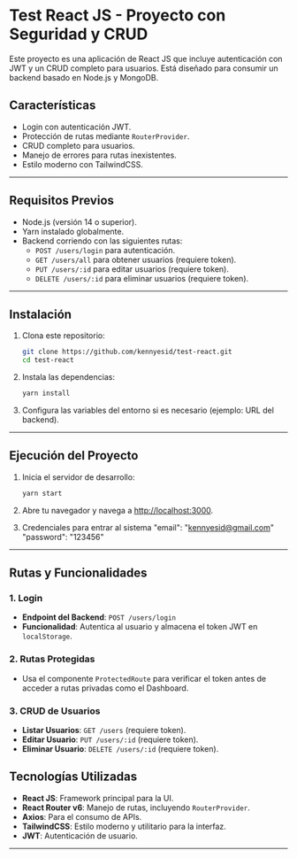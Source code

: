 
# Test React JS - Proyecto con Seguridad y CRUD

Este proyecto es una aplicación de React JS que incluye autenticación con JWT y un CRUD completo para usuarios. Está diseñado para consumir un backend basado en Node.js y MongoDB.

## **Características**
- Login con autenticación JWT.
- Protección de rutas mediante `RouterProvider`.
- CRUD completo para usuarios.
- Manejo de errores para rutas inexistentes.
- Estilo moderno con TailwindCSS.

---

## **Requisitos Previos**
- Node.js (versión 14 o superior).
- Yarn instalado globalmente.
- Backend corriendo con las siguientes rutas:
  - `POST /users/login` para autenticación.
  - `GET /users/all` para obtener usuarios (requiere token).
  - `PUT /users/:id` para editar usuarios (requiere token).
  - `DELETE /users/:id` para eliminar usuarios (requiere token).

---

## **Instalación**

1. Clona este repositorio:
   ```bash
   git clone https://github.com/kennyesid/test-react.git
   cd test-react
   ```

2. Instala las dependencias:
   ```bash
   yarn install
   ```

3. Configura las variables del entorno si es necesario (ejemplo: URL del backend).

---

## **Ejecución del Proyecto**

1. Inicia el servidor de desarrollo:
   ```bash
   yarn start
   ```

2. Abre tu navegador y navega a [http://localhost:3000](http://localhost:3000).

3. Credenciales para entrar al sistema
	"email": "kennyesid@gmail.com"
	"password": "123456"
	

---

## **Rutas y Funcionalidades**

### **1. Login**
- **Endpoint del Backend**: `POST /users/login`
- **Funcionalidad**: Autentica al usuario y almacena el token JWT en `localStorage`.

### **2. Rutas Protegidas**
- Usa el componente `ProtectedRoute` para verificar el token antes de acceder a rutas privadas como el Dashboard.

### **3. CRUD de Usuarios**
- **Listar Usuarios**: `GET /users` (requiere token).
- **Editar Usuario**: `PUT /users/:id` (requiere token).
- **Eliminar Usuario**: `DELETE /users/:id` (requiere token).

## **Tecnologías Utilizadas**

- **React JS**: Framework principal para la UI.
- **React Router v6**: Manejo de rutas, incluyendo `RouterProvider`.
- **Axios**: Para el consumo de APIs.
- **TailwindCSS**: Estilo moderno y utilitario para la interfaz.
- **JWT**: Autenticación de usuario.

---